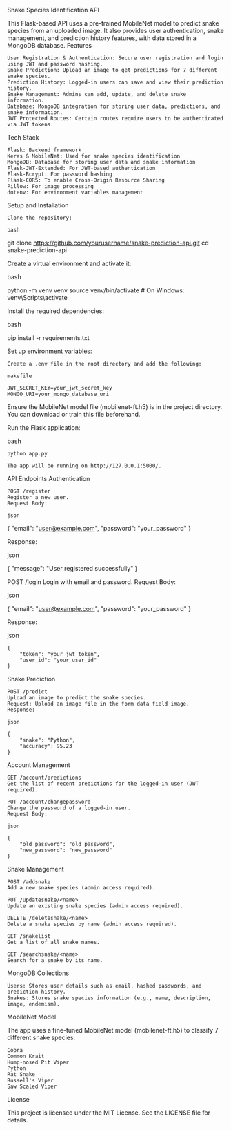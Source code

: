 Snake Species Identification API

This Flask-based API uses a pre-trained MobileNet model to predict snake species from an uploaded image. It also provides user authentication, snake management, and prediction history features, with data stored in a MongoDB database.
Features

    User Registration & Authentication: Secure user registration and login using JWT and password hashing.
    Snake Prediction: Upload an image to get predictions for 7 different snake species.
    Prediction History: Logged-in users can save and view their prediction history.
    Snake Management: Admins can add, update, and delete snake information.
    Database: MongoDB integration for storing user data, predictions, and snake information.
    JWT Protected Routes: Certain routes require users to be authenticated via JWT tokens.

Tech Stack

    Flask: Backend framework
    Keras & MobileNet: Used for snake species identification
    MongoDB: Database for storing user data and snake information
    Flask-JWT-Extended: For JWT-based authentication
    Flask-Bcrypt: For password hashing
    Flask-CORS: To enable Cross-Origin Resource Sharing
    Pillow: For image processing
    dotenv: For environment variables management

Setup and Installation

    Clone the repository:

    bash

git clone https://github.com/yourusername/snake-prediction-api.git
cd snake-prediction-api

Create a virtual environment and activate it:

bash

python -m venv venv
source venv/bin/activate  # On Windows: venv\Scripts\activate

Install the required dependencies:

bash

pip install -r requirements.txt

Set up environment variables:

    Create a .env file in the root directory and add the following:

    makefile

    JWT_SECRET_KEY=your_jwt_secret_key
    MONGO_URI=your_mongo_database_uri

Ensure the MobileNet model file (mobilenet-ft.h5) is in the project directory. You can download or train this file beforehand.

Run the Flask application:

bash

    python app.py

    The app will be running on http://127.0.0.1:5000/.

API Endpoints
Authentication

    POST /register
    Register a new user.
    Request Body:

    json

{
    "email": "user@example.com",
    "password": "your_password"
}

Response:

json

{
    "message": "User registered successfully"
}

POST /login
Login with email and password.
Request Body:

json

{
    "email": "user@example.com",
    "password": "your_password"
}

Response:

json

    {
        "token": "your_jwt_token",
        "user_id": "your_user_id"
    }

Snake Prediction

    POST /predict
    Upload an image to predict the snake species.
    Request: Upload an image file in the form data field image.
    Response:

    json

    {
        "snake": "Python",
        "accuracy": 95.23
    }

Account Management

    GET /account/predictions
    Get the list of recent predictions for the logged-in user (JWT required).

    PUT /account/changepassword
    Change the password of a logged-in user.
    Request Body:

    json

    {
        "old_password": "old_password",
        "new_password": "new_password"
    }

Snake Management

    POST /addsnake
    Add a new snake species (admin access required).

    PUT /updatesnake/<name>
    Update an existing snake species (admin access required).

    DELETE /deletesnake/<name>
    Delete a snake species by name (admin access required).

    GET /snakelist
    Get a list of all snake names.

    GET /searchsnake/<name>
    Search for a snake by its name.

MongoDB Collections

    Users: Stores user details such as email, hashed passwords, and prediction history.
    Snakes: Stores snake species information (e.g., name, description, image, endemism).

MobileNet Model

The app uses a fine-tuned MobileNet model (mobilenet-ft.h5) to classify 7 different snake species:

    Cobra
    Common Krait
    Hump-nosed Pit Viper
    Python
    Rat Snake
    Russell's Viper
    Saw Scaled Viper

License

This project is licensed under the MIT License. See the LICENSE file for details.
